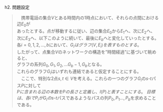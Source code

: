 h2. 問題設定
> 　携帯電話の集合$V$とある時間内の1時点において、それらの点間における辺$E_0$が  
> あったとする。点が移動するに従い、辺の集合$E_0$から$E_1$へ、次に$E_2$へ、  
> 次に$E_3$へ、以下このように続いて、最後に$E_b$へと変化していったとする。  
> 各$i=0,1,2,...,b$において、$G_iはグラフ\bigl( V,E_i\bigr)を表すものとする。$  
> したがって、点集合$V$のネットワークの構造を”時間経過”に基づいて眺めると、  
> グラフの系列$G_0,G_1,G_2,...G_b-1,G_b$となる。  
> これらのグラフ$G_i$はいずれも連結であると仮定することにする。  
> 　ここで、特別な2点$s,t \in V$を考える。これらの一つのグラフ$G_i$の$s$-$t$パス$P$に対して  
> $Pに含まれる辺の本数をPの長さと定義し、l(P)と表すことにする。$ $目標は、  
> 各iでP_iがG_iのs$-$t$パスであるようなパスの列$P_0,P_1...,P_b$を求めることである。　　
